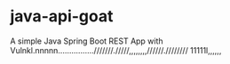# java-api-goat

A simple Java Spring Boot REST App with Vulnkl.nnnnn................///////./////,,,,,,,,//////.////////
11111l,,,,,,
